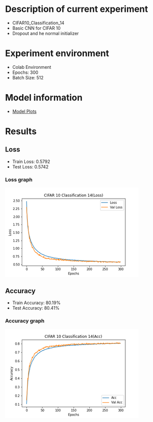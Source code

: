 # Description of current experiment
- CIFAR10_Classification_14
- Basic CNN for CIFAR 10
- Dropout and he normal initializer

# Experiment environment
- Colab Environment
- Epochs: 300
- Batch Size: 512

# Model information
- [Model Plots](model.png)

# Results
## Loss
- Train Loss: 0.5792
- Test Loss: 0.5742

### Loss graph
![](Loss_Result.png)

## Accuracy
- Train Accuracy: 80.19%
- Test Accuracy: 80.41%

### Accuracy graph
![](Accuracy_Result.png)

